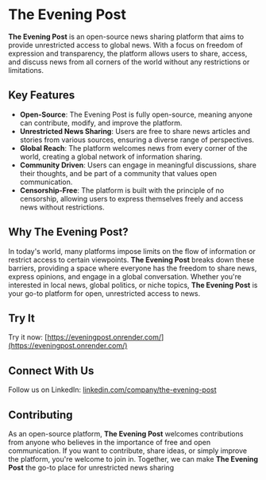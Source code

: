 # The Evening Post

**The Evening Post** is an open-source news sharing platform that aims to provide unrestricted access to global news. With a focus on freedom of expression and transparency, the platform allows users to share, access, and discuss news from all corners of the world without any restrictions or limitations.

## Key Features

- **Open-Source**: The Evening Post is fully open-source, meaning anyone can contribute, modify, and improve the platform.  
- **Unrestricted News Sharing**: Users are free to share news articles and stories from various sources, ensuring a diverse range of perspectives.  
- **Global Reach**: The platform welcomes news from every corner of the world, creating a global network of information sharing.  
- **Community Driven**: Users can engage in meaningful discussions, share their thoughts, and be part of a community that values open communication.  
- **Censorship-Free**: The platform is built with the principle of no censorship, allowing users to express themselves freely and access news without restrictions.

## Why The Evening Post?

In today's world, many platforms impose limits on the flow of information or restrict access to certain viewpoints. **The Evening Post** breaks down these barriers, providing a space where everyone has the freedom to share news, express opinions, and engage in a global conversation. Whether you're interested in local news, global politics, or niche topics, **The Evening Post** is your go-to platform for open, unrestricted access to news.

## Try It

Try it now: [https://eveningpost.onrender.com/](https://eveningpost.onrender.com/)

## Connect With Us

Follow us on LinkedIn: [linkedin.com/company/the-evening-post](https://linkedin.com/company/the-evening-post)

## Contributing

As an open-source platform, **The Evening Post** welcomes contributions from anyone who believes in the importance of free and open communication. If you want to contribute, share ideas, or simply improve the platform, you're welcome to join in. Together, we can make **The Evening Post** the go-to place for unrestricted news sharing
